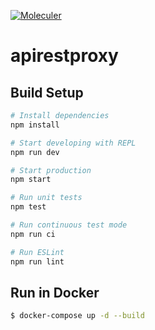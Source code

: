 [![Moleculer](https://img.shields.io/badge/Powered%20by-Moleculer-green.svg?colorB=0e83cd)](https://moleculer.services)

# apirestproxy

## Build Setup

``` bash
# Install dependencies
npm install

# Start developing with REPL
npm run dev

# Start production
npm start

# Run unit tests
npm test

# Run continuous test mode
npm run ci

# Run ESLint
npm run lint
```

## Run in Docker

```bash
$ docker-compose up -d --build
```
